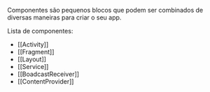 Componentes são pequenos blocos que podem ser combinados de diversas maneiras para criar o seu app.

Lista de componentes:
* [[Activity]]
* [[Fragment]]
* [[Layout]]
* [[Service]]
* [[BoadcastReceiver]]
* [[ContentProvider]]